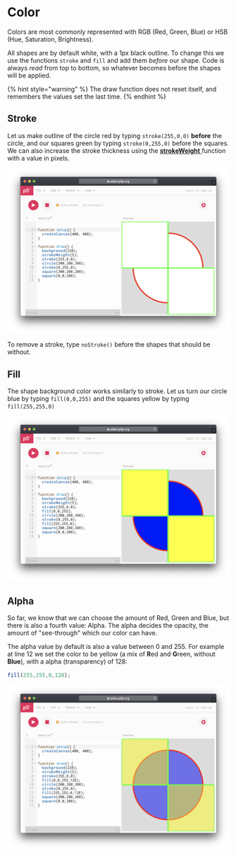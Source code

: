 # Color

Colors are most commonly represented with RGB \(Red, Green, Blue\) or HSB \(Hue, Saturation, Brightness\).

All shapes are by default white, with a 1px black outline. To change this we use the functions `stroke` and `fill` and add them _before_ our shape. Code is always _read_ from top to bottom, so whatever becomes before the shapes will be applied.

{% hint style="warning" %}
The draw function does not reset itself, and remembers the values set the last time.
{% endhint %}

## Stroke

Let us make outline of the circle red by typing `stroke(255,0,0)` **before** the circle, and our squares green by typing `stroke(0,255,0)` before the squares. We can also increase the stroke thickness  using the [**strokeWeight** ](https://p5js.org/reference/#/p5/strokeWeight)function with a value in pixels.

![](../../../../.gitbook/assets/p5-stroke%20%281%29.png)

To remove a stroke, type `noStroke()` before the shapes that should be without.

## Fill

The shape background color works similarly to stroke. Let us turn our circle blue by typing `fill(0,0,255)` and the squares yellow by typing `fill(255,255,0)` 

![](../../../../.gitbook/assets/p5-fill.png)

## Alpha

So far, we know that we can choose the amount of Red, Green and Blue, but there is also a fourth value: Alpha. The alpha decides the opacity, the amount of "see-through" which our color can have.

The alpha value by default is also a value between 0 and 255. For example at line 12 we set the color to be yellow \(a mix of **R**ed and **G**reen, without **Blue**\), with a alpha \(transparency\) of 128:

```javascript
fill(255,255,0,128);
```

![](../../../../.gitbook/assets/p5-fill-alpha.png)

